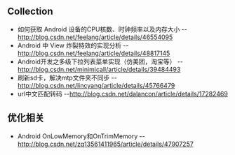 ## Collection

* 如何获取 Android 设备的CPU核数、时钟频率以及内存大小 --http://blog.csdn.net/feelang/article/details/46554095  
* Android 中 View 炸裂特效的实现分析 --http://blog.csdn.net/feelang/article/details/48817145  
* Android开发之多级下拉列表菜单实现（仿美团，淘宝等） --http://blog.csdn.net/minimicall/article/details/39484493  
* 刷新sd卡，解决mtp文件夹不同步 --http://blog.csdn.net/lincyang/article/details/45766479  
* url中文匹配转码 --http://blog.csdn.net/dalancon/article/details/17282469  
  
## 优化相关  
* Android OnLowMemory和OnTrimMemory --http://blog.csdn.net/zq13561411965/article/details/47907257  
